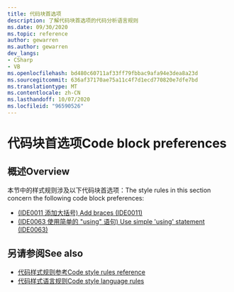 ```yaml
---
title: 代码块首选项
description: 了解代码块首选项的代码分析语言规则
ms.date: 09/30/2020
ms.topic: reference
author: gewarren
ms.author: gewarren
dev_langs:
- CSharp
- VB
ms.openlocfilehash: bd480c60711af33ff79fbbac9afa94e3dea8a23d
ms.sourcegitcommit: 636af37170ae75a11c4f7d1ecd770820e7dfe7bd
ms.translationtype: MT
ms.contentlocale: zh-CN
ms.lasthandoff: 10/07/2020
ms.locfileid: "96590526"
---
```

# <a name="code-block-preferences"></a><span data-ttu-id="cf065-103">代码块首选项</span><span class="sxs-lookup"><span data-stu-id="cf065-103">Code block preferences</span></span>

## <a name="overview"></a><span data-ttu-id="cf065-104">概述</span><span class="sxs-lookup"><span data-stu-id="cf065-104">Overview</span></span>

<span data-ttu-id="cf065-105">本节中的样式规则涉及以下代码块首选项：</span><span class="sxs-lookup"><span data-stu-id="cf065-105">The style rules in this section concern the following code block preferences:</span></span>

- [<span data-ttu-id="cf065-106"> (IDE0011 添加大括号) </span><span class="sxs-lookup"><span data-stu-id="cf065-106">Add braces (IDE0011)</span></span>](ide0011.md)
- [<span data-ttu-id="cf065-107"> (IDE0063 使用简单的 "using" 语句) </span><span class="sxs-lookup"><span data-stu-id="cf065-107">Use simple 'using' statement (IDE0063)</span></span>](ide0063.md)

## <a name="see-also"></a><span data-ttu-id="cf065-108">另请参阅</span><span class="sxs-lookup"><span data-stu-id="cf065-108">See also</span></span>

- [<span data-ttu-id="cf065-109">代码样式规则参考</span><span class="sxs-lookup"><span data-stu-id="cf065-109">Code style rules reference</span></span>](index.md)
- [<span data-ttu-id="cf065-110">代码样式语言规则</span><span class="sxs-lookup"><span data-stu-id="cf065-110">Code style language rules</span></span>](language-rules.md)
